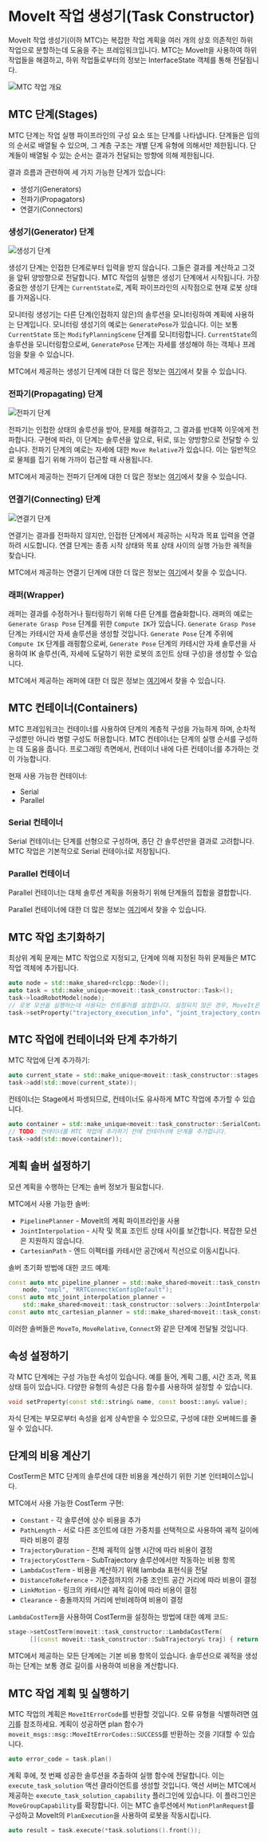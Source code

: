 # MoveIt 작업 생성기(Task Constructor)

MoveIt 작업 생성기(이하 MTC)는 복잡한 작업 계획을 여러 개의 상호 의존적인 하위 작업으로 분할하는데 도움을 주는 프레임워크입니다. MTC는 MoveIt을 사용하여 하위 작업들을 해결하고, 하위 작업들로부터의 정보는 InterfaceState 객체를 통해 전달됩니다.

![MTC 작업 개요](./figs/mtc_task.png)

## MTC 단계(Stages)

MTC 단계는 작업 실행 파이프라인의 구성 요소 또는 단계를 나타냅니다. 단계들은 임의의 순서로 배열될 수 있으며, 그 계층 구조는 개별 단계 유형에 의해서만 제한됩니다. 단계들이 배열될 수 있는 순서는 결과가 전달되는 방향에 의해 제한됩니다.

결과 흐름과 관련하여 세 가지 가능한 단계가 있습니다:

- 생성기(Generators)
- 전파기(Propagators) 
- 연결기(Connectors)

### 생성기(Generator) 단계

![생성기 단계](./figs/generating_stage.png)

생성기 단계는 인접한 단계로부터 입력을 받지 않습니다. 그들은 결과를 계산하고 그것을 앞뒤 양방향으로 전달합니다. MTC 작업의 실행은 생성기 단계에서 시작됩니다. 가장 중요한 생성기 단계는 `CurrentState`로, 계획 파이프라인의 시작점으로 현재 로봇 상태를 가져옵니다.

모니터링 생성기는 다른 단계(인접하지 않은)의 솔루션을 모니터링하여 계획에 사용하는 단계입니다. 모니터링 생성기의 예로는 `GeneratePose`가 있습니다. 이는 보통 `CurrentState` 또는 `ModifyPlanningScene` 단계를 모니터링합니다. `CurrentState`의 솔루션을 모니터링함으로써, `GeneratePose` 단계는 자세를 생성해야 하는 객체나 프레임을 찾을 수 있습니다.

MTC에서 제공하는 생성기 단계에 대한 더 많은 정보는 [여기](./generating_stages.md)에서 찾을 수 있습니다.

### 전파기(Propagating) 단계

![전파기 단계](./figs/propagating_stage.png)

전파기는 인접한 상태의 솔루션을 받아, 문제를 해결하고, 그 결과를 반대쪽 이웃에게 전파합니다. 구현에 따라, 이 단계는 솔루션을 앞으로, 뒤로, 또는 양방향으로 전달할 수 있습니다. 전파기 단계의 예로는 자세에 대한 `Move Relative`가 있습니다. 이는 일반적으로 물체를 집기 위해 가까이 접근할 때 사용됩니다.

MTC에서 제공하는 전파기 단계에 대한 더 많은 정보는 [여기](./propagating_stages.md)에서 찾을 수 있습니다.

### 연결기(Connecting) 단계

![연결기 단계](./figs/connecting_stage.png)

연결기는 결과를 전파하지 않지만, 인접한 단계에서 제공하는 시작과 목표 입력을 연결하려 시도합니다. 연결 단계는 종종 시작 상태와 목표 상태 사이의 실행 가능한 궤적을 찾습니다. 

MTC에서 제공하는 연결기 단계에 대한 더 많은 정보는 [여기](./connecting_stages.md)에서 찾을 수 있습니다.

### 래퍼(Wrapper)

래퍼는 결과를 수정하거나 필터링하기 위해 다른 단계를 캡슐화합니다. 래퍼의 예로는 `Generate Grasp Pose` 단계를 위한 `Compute IK`가 있습니다. `Generate Grasp Pose` 단계는 카테시안 자세 솔루션을 생성할 것입니다. `Generate Pose` 단계 주위에 `Compute IK` 단계를 래핑함으로써, `Generate Pose` 단계의 카테시안 자세 솔루션을 사용하여 IK 솔루션(즉, 자세에 도달하기 위한 로봇의 조인트 상태 구성)을 생성할 수 있습니다.

MTC에서 제공하는 래퍼에 대한 더 많은 정보는 [여기](./wrappers.md)에서 찾을 수 있습니다.

## MTC 컨테이너(Containers)

MTC 프레임워크는 컨테이너를 사용하여 단계의 계층적 구성을 가능하게 하며, 순차적 구성뿐만 아니라 병렬 구성도 허용합니다. MTC 컨테이너는 단계의 실행 순서를 구성하는 데 도움을 줍니다. 프로그래밍 측면에서, 컨테이너 내에 다른 컨테이너를 추가하는 것이 가능합니다.

현재 사용 가능한 컨테이너:

- Serial
- Parallel 

### Serial 컨테이너

Serial 컨테이너는 단계를 선형으로 구성하며, 종단 간 솔루션만을 결과로 고려합니다. MTC 작업은 기본적으로 Serial 컨테이너로 저장됩니다.

### Parallel 컨테이너

Parallel 컨테이너는 대체 솔루션 계획을 허용하기 위해 단계들의 집합을 결합합니다.

Parallel 컨테이너에 대한 더 많은 정보는 [여기](./parallel_containers.md)에서 찾을 수 있습니다.

## MTC 작업 초기화하기

최상위 계획 문제는 MTC 작업으로 지정되고, 단계에 의해 지정된 하위 문제들은 MTC 작업 객체에 추가됩니다.

```cpp
auto node = std::make_shared<rclcpp::Node>();
auto task = std::make_unique<moveit::task_constructor::Task>();
task->loadRobotModel(node);
// 로봇 모션을 실행하는데 사용되는 컨트롤러를 설정합니다. 설정되지 않은 경우, MoveIt은 컨트롤러 탐색 로직을 사용합니다.
task->setProperty("trajectory_execution_info", "joint_trajectory_controller gripper_controller");
```

## MTC 작업에 컨테이너와 단계 추가하기

MTC 작업에 단계 추가하기:

```cpp
auto current_state = std::make_unique<moveit::task_constructor::stages::CurrentState>("current_state");
task->add(std::move(current_state));
```

컨테이너는 Stage에서 파생되므로, 컨테이너도 유사하게 MTC 작업에 추가할 수 있습니다.

```cpp
auto container = std::make_unique<moveit::task_constructor::SerialContainer>("Pick Object");
// TODO: 컨테이너를 MTC 작업에 추가하기 전에 컨테이너에 단계를 추가합니다.
task->add(std::move(container));
```

## 계획 솔버 설정하기

모션 계획을 수행하는 단계는 솔버 정보가 필요합니다.

MTC에서 사용 가능한 솔버:

- `PipelinePlanner` - MoveIt의 계획 파이프라인을 사용
- `JointInterpolation` - 시작 및 목표 조인트 상태 사이를 보간합니다. 복잡한 모션은 지원하지 않습니다.
- `CartesianPath` - 엔드 이펙터를 카테시안 공간에서 직선으로 이동시킵니다.

솔버 초기화 방법에 대한 코드 예제:

```cpp
const auto mtc_pipeline_planner = std::make_shared<moveit::task_constructor::solvers::PipelinePlanner>(
    node, "ompl", "RRTConnectkConfigDefault");
const auto mtc_joint_interpolation_planner =
    std::make_shared<moveit::task_constructor::solvers::JointInterpolationPlanner>();
const auto mtc_cartesian_planner = std::make_shared<moveit::task_constructor::solvers::CartesianPath>();
```

이러한 솔버들은 `MoveTo`, `MoveRelative`, `Connect`와 같은 단계에 전달될 것입니다.

## 속성 설정하기

각 MTC 단계에는 구성 가능한 속성이 있습니다. 예를 들어, 계획 그룹, 시간 초과, 목표 상태 등이 있습니다. 다양한 유형의 속성은 다음 함수를 사용하여 설정할 수 있습니다.

```cpp
void setProperty(const std::string& name, const boost::any& value);
```

자식 단계는 부모로부터 속성을 쉽게 상속받을 수 있으므로, 구성에 대한 오버헤드를 줄일 수 있습니다.

## 단계의 비용 계산기

CostTerm은 MTC 단계의 솔루션에 대한 비용을 계산하기 위한 기본 인터페이스입니다.

MTC에서 사용 가능한 CostTerm 구현:

- `Constant` - 각 솔루션에 상수 비용을 추가
- `PathLength` - 서로 다른 조인트에 대한 가중치를 선택적으로 사용하여 궤적 길이에 따라 비용이 결정
- `TrajectoryDuration` - 전체 궤적의 실행 시간에 따라 비용이 결정
- `TrajectoryCostTerm` - SubTrajectory 솔루션에서만 작동하는 비용 항목
- `LambdaCostTerm` - 비용을 계산하기 위해 lambda 표현식을 전달
- `DistanceToReference` - 기준점까지의 가중 조인트 공간 거리에 따라 비용이 결정
- `LinkMotion` - 링크의 카테시안 궤적 길이에 따라 비용이 결정
- `Clearance` - 충돌까지의 거리에 반비례하여 비용이 결정

`LambdaCostTerm`을 사용하여 CostTerm을 설정하는 방법에 대한 예제 코드:

```cpp
stage->setCostTerm(moveit::task_constructor::LambdaCostTerm(
      [](const moveit::task_constructor::SubTrajectory& traj) { return 100 * traj.cost(); }));
```

MTC에서 제공하는 모든 단계에는 기본 비용 항목이 있습니다. 솔루션으로 궤적을 생성하는 단계는 보통 경로 길이를 사용하여 비용을 계산합니다.

## MTC 작업 계획 및 실행하기

MTC 작업의 계획은 `MoveItErrorCode`를 반환할 것입니다. 오류 유형을 식별하려면 [여기](moveit_msgs_codedir:/msg/MoveItErrorCodes.msg)를 참조하세요. 계획이 성공하면 plan 함수가 `moveit_msgs::msg::MoveItErrorCodes::SUCCESS`를 반환하는 것을 기대할 수 있습니다.

```cpp
auto error_code = task.plan()
```

계획 후에, 첫 번째 성공한 솔루션을 추출하여 실행 함수에 전달합니다. 이는 `execute_task_solution` 액션 클라이언트를 생성할 것입니다. 액션 서버는 MTC에서 제공하는 `execute_task_solution_capability` 플러그인에 있습니다. 이 플러그인은 `MoveGroupCapability`를 확장합니다. 이는 MTC 솔루션에서 `MotionPlanRequest`를 구성하고 MoveIt의 `PlanExecution`을 사용하여 로봇을 작동시킵니다.

```cpp
auto result = task.execute(*task.solutions().front());
```
